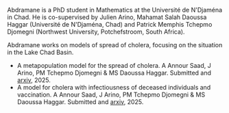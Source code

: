 Abdramane is a PhD student in Mathematics at the Université de N'Djaména in Chad. He is co-supervised by Julien Arino, Mahamat Salah Daoussa Haggar (Université de N'Djaména, Chad) and Patrick Memphis Tchepmo Djomegni (Northwest University, Potchefstroom, South Africa).

Abdramane works on models of spread of cholera, focusing on the situation in the Lake Chad Basin.

- A metapopulation model for the spread of cholera. A Annour Saad, J Arino, PM Tchepmo Djomegni & MS Daoussa Haggar. Submitted and [arxiv](https://doi.org/10.48550/arXiv.2505.17269), 2025.
- A model for cholera with infectiousness of deceased individuals and vaccination. A Annour Saad, J Arino, PM Tchepmo Djomegni & MS Daoussa Haggar. Submitted and [arxiv](https://doi.org/10.48550/arXiv.2504.07432), 2025.